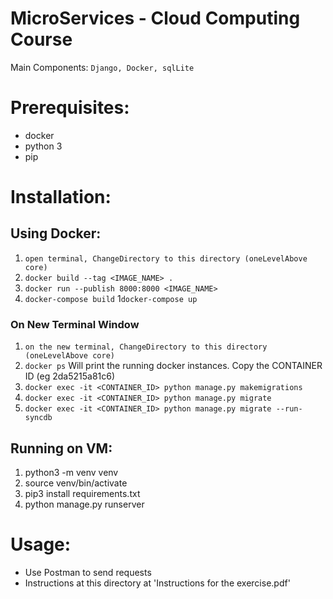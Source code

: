# MicroServices - Cloud Computing Course
Main Components: `Django, Docker, sqlLite`

# Prerequisites:
- docker 
- python 3
- pip 

# Installation:  
   ## Using Docker:
   1. `open terminal, ChangeDirectory to this directory (oneLevelAbove core)`
   1. `docker build --tag <IMAGE_NAME> .`
   1. `docker run --publish 8000:8000 <IMAGE_NAME>`
   1. `docker-compose build`
   1`docker-compose up`
   ### On New Terminal Window
   1. `on the new terminal, ChangeDirectory to this directory (oneLevelAbove core)`
   2. `docker ps` Will print the running docker instances. Copy the CONTAINER ID (eg 2da5215a81c6)
   3. `docker exec -it <CONTAINER_ID> python manage.py makemigrations`
   4. `docker exec -it <CONTAINER_ID> python manage.py migrate`
   5. `docker exec -it <CONTAINER_ID> python manage.py migrate --run-syncdb`
   

   ## Running on VM:
   1. python3 -m venv venv
   2. source venv/bin/activate
   3. pip3 install requirements.txt
   4. python manage.py runserver

# Usage:
- Use Postman to send requests
- Instructions at this directory at 'Instructions for the exercise.pdf'
